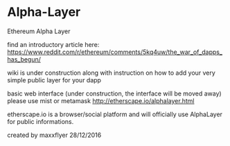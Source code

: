 # Alpha-Layer
Ethereum Alpha Layer

find an introductory article here:
https://www.reddit.com/r/ethereum/comments/5kq4uw/the_war_of_dapps_has_begun/

wiki is under construction
along with instruction on how to add your very simple public layer for your dapp

basic web interface (under construction, the interface will be moved away)
please use mist or metamask
http://etherscape.io/alphalayer.html

etherscape.io is a browser/social platform and will officially use AlphaLayer for public informations.

created by maxxflyer 28/12/2016
